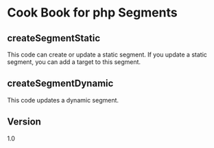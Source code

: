 Cook Book for php Segments
==

createSegmentStatic
--

This code can create or update a static segment. If you update a static segment, you can add a target to this segment.

createSegmentDynamic
--

This code updates a dynamic segment.


Version
--

1.0
